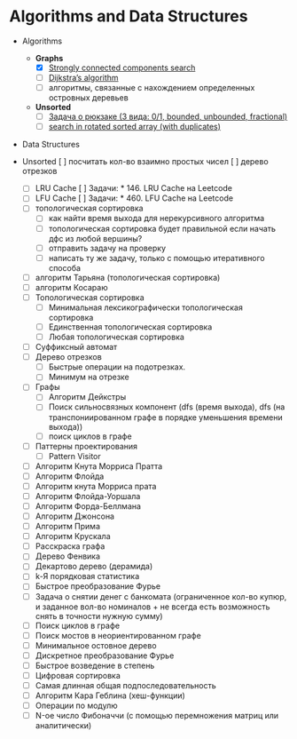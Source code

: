 # Algorithms and Data Structures

* Algorithms
    - **Graphs**
        * [x] [Strongly connected components search](graphs/strongly-connected-components.md)
        * [ ] [Dijkstra’s algorithm](graphs/dijkstras_algorithm.md)
        * [ ] алгоритмы, связанные с нахождением определенных островных деревьев
    - **Unsorted**
        * [ ] [Задача о рюкзаке (3 вида: 0/1, bounded, unbounded, fractional)]()
        * [ ] [search in rotated sorted array (with duplicates)]()

* Data Structures

* Unsorted
      [ ] посчитать кол-во взаимно простых чисел
      [ ] дерево отрезков
    - [ ] LRU Cache
        [ ] Задачи:
            * 146. LRU Cache на Leetcode
    - [ ] LFU Cache
        [ ] Задачи:
            * 460. LFU Cache на Leetcode
    - [ ] топологическая сортировка
        - [ ] как найти время выхода для нерекурсивного алгоритма
        - [ ] топологическая сортировка будет правильной если начать дфс из любой вершины?
        - [ ] отправить задачу на проверку
        - [ ] написать ту же задачу, только с помощью итеративного способа
    - [ ] алгоритм Тарьяна (топологическая сортировка)
    - [ ] алгоритм Косараю
    - [ ] Топологическая сортировка
        - [ ] Минимальная лексикографически топологическая сортировка
        - [ ] Единственная топологическая сортировка
        - [ ] Любая топологическая сортировка
    - [ ] Суффиксный автомат
    - [ ] Дерево отрезков
        - [ ] Быстрые операции на подотрезках.
        - [ ] Минимум на отрезке
    - [ ] Графы
        - [ ] Алгоритм Дейкстры
        - [ ] Поиск сильносвязных компонент (dfs (время выхода), dfs (на транспониированном графе в порядке уменьшения времени выхода))
        - [ ] поиск циклов в графе
    - [ ] Паттерны проектирования
        - [ ] Pattern Visitor
    - [ ] Алгоритм Кнута Морриса Пратта
    - [ ] Алгоритм Флойда
    - [ ] Алгоритм кнута Морриса прата
    - [ ] Алгоритм Флойда-Уоршала
    - [ ] Алгоритм Форда-Беллмана
    - [ ] Алгоритм Джонсона
    - [ ] Алгоритм Прима
    - [ ] Алгоритм Крускала
    - [ ] Расскраска графа
    - [ ] Дерево Фенвика
    - [ ] Декартово дерево (дерамида)
    - [ ] k-Я порядковая статистика
    - [ ] Быстрое преобразование Фурье
    - [ ] Задача о снятии денег с банкомата (ограниченное кол-во купюр, и заданное вол-во номиналов + не всегда есть возможность снять в точности нужную сумму)
    - [ ] Поиск циклов в графе
    - [ ] Поиск мостов в неориентированном графе
    - [ ] Минимальное остовное дерево
    - [ ] Дискретное преобразование Фурье
    - [ ] Быстрое возведение в степень
    - [ ] Цифровая сортировка
    - [ ] Самая длинная общая подпоследовательность
    - [ ] Алгоритм Кара Геблина (хеш-функции) 
    - [ ] Операции по модулю
    - [ ] N-ое число Фибоначчи (с помощью перемножения матриц или аналитически)
